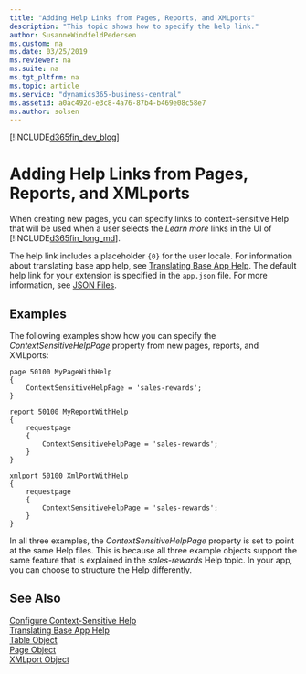 ```yaml
---
title: "Adding Help Links from Pages, Reports, and XMLports"
description: "This topic shows how to specify the help link."
author: SusanneWindfeldPedersen
ms.custom: na
ms.date: 03/25/2019
ms.reviewer: na
ms.suite: na
ms.tgt_pltfrm: na
ms.topic: article
ms.service: "dynamics365-business-central"
ms.assetid: a0ac492d-e3c8-4a76-87b4-b469e08c58e7
ms.author: solsen
---
```


[!INCLUDE[d365fin_dev_blog](includes/d365fin_dev_blog.md)]

# Adding Help Links from Pages, Reports, and XMLports

When creating new pages, you can specify links to context-sensitive Help that will be used when a user selects the *Learn more* links in the UI of [!INCLUDE[d365fin_long_md](includes/d365fin_long_md.md)].  

The help link includes a placeholder `{0}` for the user locale. For information about translating base app help, see [Translating Base App Help](devenv-translate-base-app-help.md). The default help link for your extension is specified in the `app.json` file. For more information, see [JSON Files](devenv-json-files.md#Appjson).

## Examples

The following examples show how you can specify the *ContextSensitiveHelpPage* property from new pages, reports, and XMLports:

``` 
page 50100 MyPageWithHelp
{
    ContextSensitiveHelpPage = 'sales-rewards';
}
```

``` 
report 50100 MyReportWithHelp
{
    requestpage
    {
        ContextSensitiveHelpPage = 'sales-rewards';
    }
}
```

```
xmlport 50100 XmlPortWithHelp
{
    requestpage
    {
        ContextSensitiveHelpPage = 'sales-rewards';
    }
}
```

In all three examples, the *ContextSensitiveHelpPage* property is set to point at the same Help files. This is because all three example objects support the same feature that is explained in the *sales-rewards* Help topic. In your app, you can choose to structure the Help differently.  

## See Also

[Configure Context-Sensitive Help](../help/context-sensitive-help.md)  
[Translating Base App Help](devenv-translate-base-app-help.md)  
[Table Object](devenv-table-object.md)  
[Page Object](devenv-page-object.md)  
[XMLport Object](devenv-xmlport-object.md)  